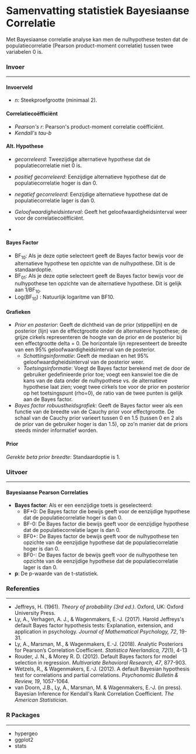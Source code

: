 Samenvatting statistiek Bayesiaanse Correlatie
==========

Met Bayesiaanse correlatie analyse kan men de nulhypothese testen dat de populatiecorrelatie (Pearson product-moment correlatie) tussen twee variabelen 0 is. 

### Invoer
---

#### Invoerveld
- *n*: Steekproefgrootte (minimaal 2).

#### Correlatiecoëfficiënt
  - *Pearson's r*: Pearson's product-moment correlatie coëfficiënt.
  - *Kendall's tau-b*

#### Alt. Hypothese
- *gecorreleerd*: Tweezijdige alternatieve hypothese dat de populatiecorrelatie niet 0 is. 
- *positief gecorreleerd*: Eenzijdige alternatieve hypothese dat de populatiecorrelatie hoger is dan 0.
- *negatief gecorreleerd*: Eenzijdige alternatieve hypothese dat de populatiecorrelatie lager is dan 0.

- *Geloofwaardigheidsinterval*: Geeft het geloofwaardigheidsinterval weer voor de correlatiecoëfficiënt.
- 
#### Bayes Factor
- BF<sub>10</sub>: Als je deze optie selecteert geeft de Bayes factor bewijs voor de alternatieve hypothese ten opzichte van de nulhypothese. Dit is de standaardoptie. 
- BF<sub>01</sub>: Als je deze optie selecteert geeft de Bayes factor bewijs voor de nulhypothese ten opzichte van de alternatieve hypothese. Dit is gelijk aan 1/BF<sub>10</sub>.
- Log(BF<sub>10</sub>) : Natuurlijk logaritme van BF10.

#### Grafieken
- *Prior en posterior*: Geeft de dichtheid van de prior (stippellijn) en de posterior (lijn) van de effectgrootte onder de alternatieve hypothese; de grijze cirkels representeren de hoogte van de prior en de posterior bij een effectgrootte delta = 0. De horizontale lijn representeert de breedte van een 95% geloofwaardigheidsinterval van de posterior.
  - *Schattingsinformatie*: Geeft de mediaan en het 95% geloofwaardigheidsinterval van de posterior weer.
  - *Toetsingsinformatie*: Voegt de Bayes factor berekend met de door de gebruiker gedefinieerde prior toe; voegt een kanswiel toe die de kans van de data onder de nulhypothese vs. de alternatieve hypothese laat zien; voegt twee cirkels toe voor de prior en posterior op het toetsingspunt (rho=0), de ratio van de twee punten is gelijk aan de Bayes factor.
- *Bayes factor robuustheidsgrafiek*: Geeft de Bayes factor weer als een functie van de breedte van de Cauchy prior voor effectgrootte. De schaal van de Cauchy prior varieert tussen 0 en 1.5 (tussen 0 en 2 als de prior van de gebruiker hoger is dan 1.5), op zo'n manier dat de priors steeds minder informatief worden.

#### Prior

*Gerekte beta prior breedte*: Standaardoptie is 1.

### Uitvoer
---
#### Bayesiaanse Pearson Correlaties
- **Bayes factor**: Als er een eenzijdige toets is geselecteerd: 
  - BF+0: De Bayes factor die bewijs geeft voor de eenzijdige hypothese dat de populatiecorrelatie hoger is dan 0.
  - BF-0: De Bayes factor die bewijs geeft voor de eenzijdige hypothese dat de populatiecorrelatie lager is dan 0.
  - BF0+: De Bayes factor de bewijs geeft voor de nulhypothese ten opzichte van de eenzijdige hypothese dat de populatiecorrelatie hoger is dan 0.
  - BF0-: De Bayes factor de bewijs geeft voor de nulhypothese ten opzichte van de eenzijdige hypothese dat de populatiecorrelatie lager is dan 0.
- **p**: De p-waarde van de t-statistiek.

### Referenties
---
- Jeffreys, H. (1961). *Theory of probability (3rd ed.)*. Oxford, UK: Oxford University Press.
- Ly, A., Verhagen, A. J., & Wagenmakers, E.-J. (2017). Harold Jeffreys's default Bayes factor hypothesis tests: Explanation, extension, and application in psychology. *Journal of Mathematical Psychology, 72*, 19-31.
- Ly, A., Marsman, M., & Wagenmakers, E.-J. (2018).  Analytic Posteriors for Pearson’s Correlation Coefficient. *Statistica Neerlandica, 72*(1), 4-13
- Rouder, J. N., & Morey R. D. (2012). Default Bayes factors for model selection in regression. *Multivariate Behavioral Research, 47*, 877-903.
- Wetzels, R., & Wagenmakers, E.-J. (2012). A default Bayesian hypothesis test for correlations and partial correlations. *Psychonomic Bulletin & Review, 19*, 1057-1064.
- van Doorn, J.B., Ly, A., Marsman, M. & Wagenmakers, E.-J. (in press). Bayesian Inference for Kendall's Rank Correlation Coefficient. *The American Statistician*.

### R Packages
---
- hypergeo
- ggplot2
- stats
